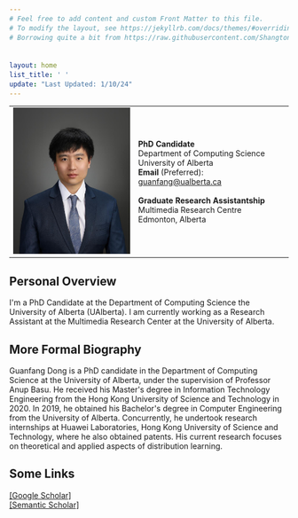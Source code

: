 ```yaml
---
# Feel free to add content and custom Front Matter to this file.
# To modify the layout, see https://jekyllrb.com/docs/themes/#overriding-theme-defaults
# Borrowing quite a bit from https://raw.githubusercontent.com/ShangtongZhang/ShangtongZhang.github.io/master/index.md


layout: home
list_title: ' '
update: "Last Updated: 1/10/24"
---
```



<table class="personal-info">
    <tbody>
        <tr>
        <td>
            <img src="/assets/profile.jpg" width="225" title="NYE'23 in Ottawa with family">
        </td>
        <td>
            <p>
                <b>PhD Candidate</b><br>
                Department of Computing Science <br>
                University of Alberta <br>
                <b>Email</b> (Preferred): <a href="guanfang@ualberta.ca">guanfang@ualberta.ca </a> <br>
                <br>
                <b>Graduate Research Assistantship</b> <br>
                Multimedia Research Centre <br>
                Edmonton, Alberta<br>
                <!-- <b>Email</b>: <a href="keith.g.mills@huawei.com">keith.g.mills@huawei.com </a> <br> -->
            </p>
        </td>
        </tr>
    </tbody>
</table>

## Personal Overview
I'm a PhD Candidate at the Department of Computing Science the University of Alberta (UAlberta).
I am currently working as a Research Assistant at the Multimedia Research Center at the University of Alberta.

## More Formal Biography
Guanfang Dong is a PhD candidate in the Department of Computing Science at the University of Alberta, under the supervision of Professor Anup Basu. He received his Master's degree in Information Technology Engineering from the Hong Kong University of Science and Technology in 2020. In 2019, he obtained his Bachelor's degree in Computer Engineering from the University of Alberta. Concurrently, he undertook research internships at Huawei Laboratories, Hong Kong University of Science and Technology, where he also obtained patents. His current research focuses on theoretical and applied aspects of distribution learning.

## Some Links
[[Google Scholar]](https://scholar.google.com/citations?user=r1jhMLEAAAAJ&hl=en&oi=ao)<br>
[[Semantic Scholar]](https://www.semanticscholar.org/author/Guanfang-Dong/1845863345)<br>

<div style="width:0px; margin:auto 0;">
<script type='text/javascript' id='clustrmaps' src='//cdn.clustrmaps.com/map_v2.js?cl=ffffff&w=222&t=m&d=N-UhLNh1aPr-MNvJ51WE7W80gYu6JH8niQ-sYwR71Tk&co=2d78ad&cmo=3acc3a&cmn=ff5353&ct=ffffff'></script>
</div>
